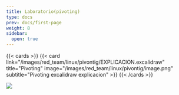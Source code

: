 ```yaml
---
title: Laboratorio(pivoting)
type: docs
prev: docs/first-page
weight: 8
sidebar:
  open: true
---
```

{{< cards >}}
  {{< card link="/images/red_team/linux/pivontig/EXPLICACION.excalidraw" title="Pivoting" image="/images/red_team/linux/pivontig/image.png" subtitle="Pivoting excalidraw explicacion" >}}
{{< /cards >}}

![](/images/red_team/linux/pivontig/image.png)
